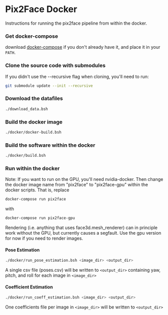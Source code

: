 # Pix2Face Docker
Instructions for running the pix2face pipeline from within the docker.

### Get docker-compose
download [docker-compose](https://github.com/docker/compose/releases/download/1.21.2/docker-compose-Linux-x86_64) if you don't already have it, and place it in your `PATH`.


### Clone the source code with submodules

If you didn't use the --recursive flag when cloning, you'll need to run:
```bash
git submodule update --init --recursive
```


### Download the datafiles

```bash
./download_data.bsh
```


### Build the docker image

```bash
./docker/docker-build.bsh
```


### Build the software within the docker

```bash
./docker/build.bsh
```


### Run within the docker

Note: If you want to run on the GPU, you'll need nvidia-docker.  Then change the docker image name from "pix2face" to "pix2face-gpu" within the docker scripts.
That is, replace

```bash
docker-compose run pix2face
```

with

```bash
docker-compose run pix2face-gpu
```

Rendering (i.e. anything that uses face3d.mesh_renderer) can in principle work without the GPU, but currently causes a segfault.  Use the gpu version for now if you need to render images.

#### Pose Estimation
```bash
./docker/run_pose_estimation.bsh <image_dir> <output_dir>
```
A single csv file (poses.csv) will be written to `<output_dir>` containing yaw, pitch, and roll for each image in `<image_dir>`

#### Coefficient Estimation
```bash
./docker/run_coeff_estimation.bsh <image_dir> <output_dir>
```
One coefficients file per image in `<image_dir>` will be written to `<output_dir>`
